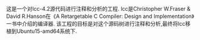 这是一个对lcc-4.2源代码进行注释和分析的工程.
lcc是Christopher W.Fraser & David R.Hanson在《A Retargetable C Compiler: Design and Implementation》一书中介绍的编译器.
该工程的目标是对这个源码树进行注释和分析,最终将lcc移植到Ubuntu15-amd64系统下.
